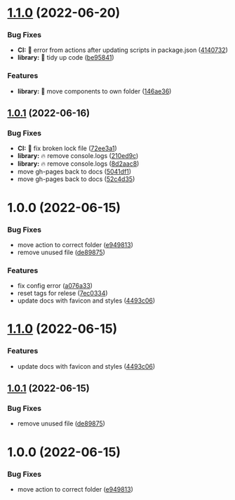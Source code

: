 
# [1.1.0](https://github.com/philstenning/react-resizable-collapsible-grid/compare/v1.0.1...v1.1.0) (2022-06-20)


### Bug Fixes

* **CI:** 🐛 error from actions after updating scripts in package.json ([4140732](https://github.com/philstenning/react-resizable-collapsible-grid/commit/4140732239e68140b537a3e35763c814ff9e75c2))
* **library:** 🎨 tidy up code ([be95841](https://github.com/philstenning/react-resizable-collapsible-grid/commit/be95841f4af75f600a0a798f5ab3ed5720b1e535))


### Features

* **library:** 🎨 move components to own folder ([146ae36](https://github.com/philstenning/react-resizable-collapsible-grid/commit/146ae36651a0d6a6169b1be7fb46568bde7c4a6e))

## [1.0.1](https://github.com/philstenning/react-resizable-collapsible-grid/compare/v1.0.0...v1.0.1) (2022-06-16)


### Bug Fixes

* **CI:** 🐛 fix broken lock file ([72ee3a1](https://github.com/philstenning/react-resizable-collapsible-grid/commit/72ee3a19457a00c493edf6c731b335455ba66573))
* **library:** 🔥 remove console.logs ([210ed9c](https://github.com/philstenning/react-resizable-collapsible-grid/commit/210ed9c6ed110bde3a230c0caa75658ea90d99e3))
* **library:** 🔥 remove console.logs ([8d2aac8](https://github.com/philstenning/react-resizable-collapsible-grid/commit/8d2aac8f916bb381ebf8668f474b0c7779f4145c))
* move gh-pages back to docs ([5041df1](https://github.com/philstenning/react-resizable-collapsible-grid/commit/5041df1c90fbf5e9162935e8ee247ad9ee8b64e6))
* move gh-pages back to docs ([52c4d35](https://github.com/philstenning/react-resizable-collapsible-grid/commit/52c4d35e4a5f1c13836d1b1f29c5ad7ab7153b38))

# 1.0.0 (2022-06-15)


### Bug Fixes

* move action to  correct folder ([e949813](https://github.com/philstenning/react-resizable-collapsible-grid/commit/e949813e6b22119cc9174bf5ecc9d8739ccf0273))
* remove unused file ([de89875](https://github.com/philstenning/react-resizable-collapsible-grid/commit/de89875faa110fca9b0b7410cfdae62e09f5b565))


### Features

* fix config error ([a076a33](https://github.com/philstenning/react-resizable-collapsible-grid/commit/a076a3332d60758f9c37f83302d7aec1626c33e9))
* reset tags for relese ([7ec0334](https://github.com/philstenning/react-resizable-collapsible-grid/commit/7ec0334259df4f935230059dbb1a76e739d527ff))
* update docs with favicon and styles ([4493c06](https://github.com/philstenning/react-resizable-collapsible-grid/commit/4493c06a3367c0b060355111dd695132debd2fc8))

# [1.1.0](https://github.com/philstenning/react-resizable-collapsible-grid/compare/v1.0.1...v1.1.0) (2022-06-15)


### Features

* update docs with favicon and styles ([4493c06](https://github.com/philstenning/react-resizable-collapsible-grid/commit/4493c06a3367c0b060355111dd695132debd2fc8))

## [1.0.1](https://github.com/philstenning/react-resizable-collapsible-grid/compare/v1.0.0...v1.0.1) (2022-06-15)


### Bug Fixes

* remove unused file ([de89875](https://github.com/philstenning/react-resizable-collapsible-grid/commit/de89875faa110fca9b0b7410cfdae62e09f5b565))

# 1.0.0 (2022-06-15)


### Bug Fixes

* move action to  correct folder ([e949813](https://github.com/philstenning/react-resizable-collapsible-grid/commit/e949813e6b22119cc9174bf5ecc9d8739ccf0273))
